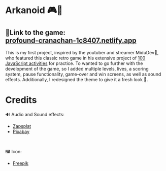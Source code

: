 # Arkanoid 🎮🧱

## 🔗Link to the game: <br> [profound-cranachan-1c8407.netlify.app](https://profound-cranachan-1c8407.netlify.app/)
<bn>

This is my first project, inspired by the youtuber and streamer MiduDev🎥, who featured this classic retro game in his extensive project of [100 JavaScript activities](https://www.javascript100.dev/) for practice. To wanted to go further with the development of the game, so I added multiple levels, lives, a scoring system, pause functionality, game-over and win screens, as well as sound effects. Additionally, I redesigned the theme to give it a fresh look 🎨.

# Credits
🔊 Audio and Sound effects:
- [Zapsplat](https://www.zapsplat.com/sound-effect-category/game-sounds/)
- [Pixabay](https://pixabay.com/)
<br>

🖼️ Icon:
- [Freepik](https://www.freepik.es/icono/pared-ladrillo_78114#fromView=search&page=1&position=19&uuid=e1a7eff3-96ab-43c1-8c62-9bca04e5f1f3)

